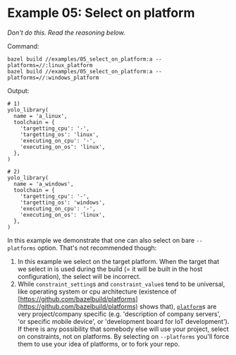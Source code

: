 # Example 05: Select on platform

*Don't do this. Read the reasoning below.*

Command:

```
bazel build //examples/05_select_on_platform:a --platforms=//:linux_platform
bazel build //examples/05_select_on_platform:a --platforms=//:windows_platform
```

Output:

```
# 1)
yolo_library(
  name = 'a_linux',
  toolchain = {
    'targetting_cpu': '-',
    'targetting_os': 'linux',
    'executing_on_cpu': '-',
    'executing_on_os': 'linux',
  },
)

# 2)
yolo_library(
  name = 'a_windows',
  toolchain = {
    'targetting_cpu': '-',
    'targetting_os': 'windows',
    'executing_on_cpu': '-',
    'executing_on_os': 'linux',
  },
)
```

In this example we demonstrate that one can also select on bare `--platforms`
option. That's not recommended though:

1) In this example we select on the target platform. When the target that we
   select in is used during the build (= it will be built in the host
   configuration), the select will be incorrect.
2) While `constraint_setting`s and
   `constraint_value`s tend to be universal, like operating system or cpu
   architecture (existence of
   [https://github.com/bazelbuild/platforms](https://github.com/bazelbuild/platforms)
   shows that),
   [`platform`](https://docs.bazel.build/versions/master/be/platform.html#platform)s
   are very project/company specific (e.g. 'description of company servers', 'or
   specific mobile device', or 'development board for IoT development'). If
   there is any possibility that somebody else will use your project, select on
   constraints, not on platforms. By selecting on `--platforms` you'll force
   them to use your idea of platforms, or to fork your repo.
